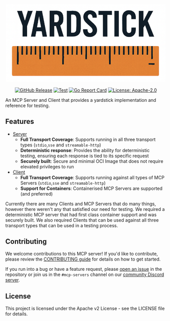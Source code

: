 <div align="center">
<img src="docs/yardstick.png" width="500">

[![GitHub Release][release-img]][release]
[![Test][test-img]][test]
[![Go Report Card][go-report-img]][go-report]
[![License: Apache-2.0][license-img]][license]
</div>

An MCP Server and Client that provides a yardstick implementation and reference for testing. </span>

## Features
- [Server](./cmd/yardstick-server/README.md)
  - **Full Transport Coverage**: Supports running in all three transport types (`stdio`,`sse` and `streamable-http`)
  - **Deterministic response**: Provides the ability for deterministic testing, ensuring each response is tied to its specific request
  - **Securely built**: Secure and minimal OCI Image that does not require elevated privileges to run
- [Client](./cmd/yardstick-client/README.md)
  - **Full Transport Coverage**: Supports running against all types of MCP Servers (`stdio`,`sse` and `streamable-http`)
  - **Support for Containers**: Containerised MCP Servers are supported (and preferred)

Currently there are many Clients and MCP Servers that do many things, however there weren't any that satisfied our need for testing. We required a deterministic MCP server that had first class container support and was securely built. We also required Clients that can be used against all three transport types that can be used in a testing process.

## Contributing

We welcome contributions to this MCP server! If you'd like to contribute, please
review the [CONTRIBUTING guide](./CONTRIBUTING.md) for details on how to get
started.

If you run into a bug or have a feature request, please
[open an issue](https://github.com/StacklokLabs/yardstick/issues) in the repository
or join us in the `#mcp-servers` channel on our
[community Discord server](https://discord.gg/stacklok).

## License

This project is licensed under the Apache v2 License - see the LICENSE file for
details.

<!-- Badge Links -->
[release-img]: https://img.shields.io/github/release/StacklokLabs/yardstick.svg
[release]: https://github.com/StacklokLabs/yardstick/releases
[test-img]: https://github.com/StacklokLabs/yardstick/workflows/Main%20build/badge.svg
[test]: https://github.com/StacklokLabs/yardstick/actions?query=workflow%3ATest
[go-report-img]: https://goreportcard.com/badge/github.com/StacklokLabs/yardstick
[go-report]: https://goreportcard.com/report/github.com/StacklokLabs/yardstick
[license-img]: https://img.shields.io/badge/License-Apache%202.0-blue.svg
[license]: https://opensource.org/licenses/Apache-2.0

